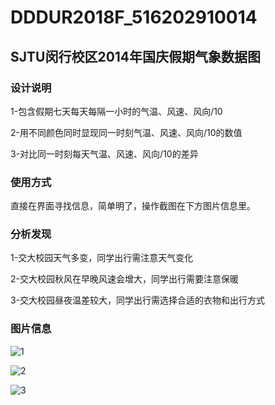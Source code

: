 # DDDUR2018F_516202910014  
## SJTU闵行校区2014年国庆假期气象数据图 

### 设计说明 

1-包含假期七天每天每隔一小时的气温、风速、风向/10

2-用不同颜色同时显现同一时刻气温、风速、风向/10的数值

3-对比同一时刻每天气温、风速、风向/10的差异  

### 使用方式  
直接在界面寻找信息，简单明了，操作截图在下方图片信息里。  

### 分析发现

1-交大校园天气多变，同学出行需注意天气变化

2-交大校园秋风在早晚风速会增大，同学出行需要注意保暖

3-交大校园昼夜温差较大，同学出行需选择合适的衣物和出行方式

### 图片信息
![1](https://github.com/hujunbao718/DDDUR2018F_516202910014/blob/master/1.png)

![2](https://github.com/hujunbao718/DDDUR2018F_516202910014/blob/master/2.png)

![3](https://github.com/hujunbao718/DDDUR2018F_516202910014/blob/master/3.png)
